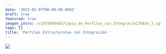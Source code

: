 ```yaml
---
date: '2023-02-07T06:00:00.000Z'
draft: true
featured: true
imagen_intro: /v1675800485/Copia_de_Perfiles_con_Integraci%C3%B3n_3_cgs5sk.png
tags: []
title: 'Perfiles Estructurales con Integración '
---
```




![](https://res.cloudinary.com/novatec/v1675800485/Copia_de_Perfiles_con_Integraci%C3%B3n_3_cgs5sk.png)
